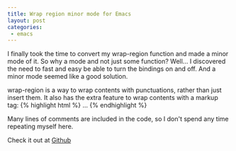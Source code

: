 ```yaml
---
title: Wrap region minor mode for Emacs
layout: post
categories:
 - emacs
---
```


I finally took the time to convert my wrap-region function and made a
minor mode of it. So why a mode and not just some function? Well... I
discovered the need to fast and easy be able to turn the bindings on
and off. And a minor mode seemed like a good solution.

wrap-region is a way to wrap contents with punctuations, rather than
just insert them. It also has the extra feature to wrap contents with
a markup tag:
{% highlight html %}
<tag attribute="...">...</tag>
{% endhighlight %}

Many lines of comments are included in the code, so I don't spend any
time repeating myself here.

Check it out at [Github](http://github.com/rejeep/wrap-region/ "Wrap region at Github")
